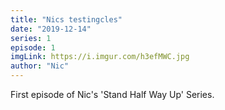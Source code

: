 ```yaml
---
title: "Nics testingcles"
date: "2019-12-14"
series: 1
episode: 1
imgLink: https://i.imgur.com/h3efMWC.jpg
author: "Nic"
---
```


First episode of Nic's 'Stand Half Way Up' Series.
